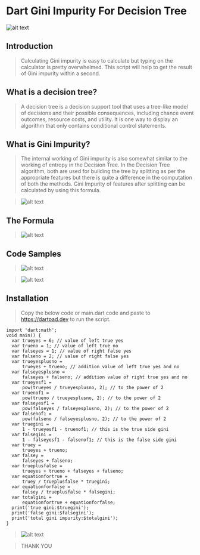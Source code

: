 # Dart Gini Impurity For Decision Tree

![alt text](https://cdn.discordapp.com/attachments/830144192675053578/844988786253496350/08.20.20-What-is-Dart-and-how-is-it-used-1024x576.jpg.png.png)

## Introduction

> Calculating Gini impurity is easy to calculate but typing on the calculator is pretty overwhelmed. This script will help to get the result of Gini impurity within a second.

## What is a decision tree?
> A decision tree is a decision support tool that uses a tree-like model of decisions and their possible consequences, including chance event outcomes, resource costs, and utility. It is one way to display an algorithm that only contains conditional control statements. 

## What is Gini Impurity?
>The internal working of Gini impurity is also somewhat similar to the working of entropy in the Decision Tree. In the Decision Tree algorithm, both are used for building the tree by splitting as per the appropriate features but there is quite a difference in the computation of both the methods. Gini Impurity of features after splitting can be calculated by using this formula.

>![alt text](https://media.geeksforgeeks.org/wp-content/uploads/20200620175232/Screenshot-2020-06-20-at-5.51.42-PM.png)

## The Formula
>![alt text](https://image.prntscr.com/image/EzRLeN6FQfGqaaAUCuUscg.png)

## Code Samples

> ![alt text](https://cdn.discordapp.com/attachments/713819130930790531/844981993006563408/unknown.png)

> ![alt text](https://cdn.discordapp.com/attachments/713819130930790531/844982226118246400/unknown.png)

## Installation

> Copy the below code or main.dart code and paste to https://dartpad.dev to run the script.

```
import 'dart:math';
void main() {
  var trueyes = 6; // value of left true yes
  var trueno = 1; // value of left true no
  var falseyes = 1; // value of right false yes
  var falseno = 2; // value of right false yes
  var trueyesplusno =
      trueyes + trueno; // addition value of left true yes and no
  var falseyesplusno =
      falseyes + falseno; // addition value of right true yes and no
  var trueyesf1 = 
      pow(trueyes / trueyesplusno, 2); // to the power of 2
  var truenof1 = 
      pow(trueno / trueyesplusno, 2); // to the power of 2
  var falseyesf1 = 
      pow(falseyes / falseyesplusno, 2); // to the power of 2
  var falsenof1 = 
      pow(falseno / falseyesplusno, 2); // to the power of 2
  var truegini = 
      1 - trueyesf1 - truenof1; // this is the true side gini
  var falsegini = 
      1 - falseyesf1 - falsenof1; // this is the false side gini
  var truey = 
      trueyes + trueno;
  var falsey = 
      falseyes + falseno;
  var trueplusfalse = 
      trueyes + trueno + falseyes + falseno;
  var equationfortrue = 
      truey / trueplusfalse * truegini;
  var equationforfalse = 
      falsey / trueplusfalse * falsegini;
  var totalgini =  
      equationfortrue + equationforfalse;
  print('true gini:$truegini');
  print('false gini:$falsegini');
  print('total gini impurity:$totalgini');
}
```

>![alt text](https://cdn.discordapp.com/attachments/713819130930790531/844982775639310342/unknown.png)

> THANK YOU 
